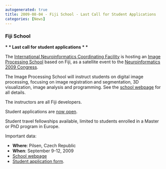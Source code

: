 ```yaml
---
autogenerated: true
title: 2009-08-04 - Fiji School - Last Call for Student Applications
categories: [News]
---
```


### Fiji School

<b>\* \* Last call for student applications \* \*</b>

The [International Neuroinformatics Coordinating Facility](http://www.incf.org) is hosting an [Image Processing School](http://www.neuroinformatics2009.org/courses-and-satellite-meetings/image-processing-school/) based on Fiji, as a satellite event to the [Neuroinformatics 2009 Congress](http://www.neuroinformatics2009.org/).

The Image Processing School will instruct students on digital image processing, focusing on image registration and segmentation, 3D visualization, image analysis and programming. See the [school webpage](http://www.neuroinformatics2009.org/courses-and-satellite-meetings/image-processing-school/) for all details.

The instructors are all Fiji developers.

Student applications are [now open](http://www.neuroinformatics2009.org/courses-and-satellite-meetings/image-processing-school/course-application-form/).

Student travel fellowships available, limited to students enrolled in a Master or PhD program in Europe.

Important data:

-   <b>Where</b>: Pilsen, Czech Republic
-   <b>When</b>: September 9-12, 2009
-   [School webpage](http://www.neuroinformatics2009.org/courses-and-satellite-meetings/image-processing-school/)
-   [Student application form](http://www.neuroinformatics2009.org/courses-and-satellite-meetings/image-processing-school/course-application-form/).


